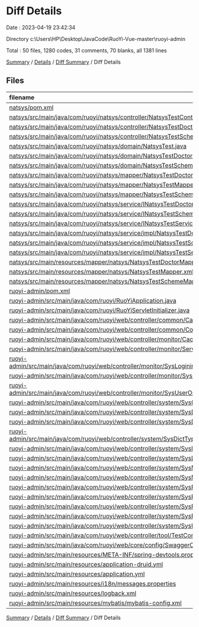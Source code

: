 # Diff Details

Date : 2023-04-19 23:42:34

Directory c:\\Users\\HP\\Desktop\\JavaCode\\RuoYi-Vue-master\\ruoyi-admin

Total : 50 files,  1280 codes, 31 comments, 70 blanks, all 1381 lines

[Summary](results.md) / [Details](details.md) / [Diff Summary](diff.md) / Diff Details

## Files
| filename | language | code | comment | blank | total |
| :--- | :--- | ---: | ---: | ---: | ---: |
| [natsys/pom.xml](/natsys/pom.xml) | XML | -18 | -1 | -5 | -24 |
| [natsys/src/main/java/com/ruoyi/natsys/controller/NatsysTestController.java](/natsys/src/main/java/com/ruoyi/natsys/controller/NatsysTestController.java) | Java | -71 | -25 | -9 | -105 |
| [natsys/src/main/java/com/ruoyi/natsys/controller/NatsysTestDoctorController.java](/natsys/src/main/java/com/ruoyi/natsys/controller/NatsysTestDoctorController.java) | Java | -72 | -24 | -9 | -105 |
| [natsys/src/main/java/com/ruoyi/natsys/controller/NatsysTestSchemeController.java](/natsys/src/main/java/com/ruoyi/natsys/controller/NatsysTestSchemeController.java) | Java | -72 | -24 | -9 | -105 |
| [natsys/src/main/java/com/ruoyi/natsys/domain/NatsysTest.java](/natsys/src/main/java/com/ruoyi/natsys/domain/NatsysTest.java) | Java | -135 | -17 | -29 | -181 |
| [natsys/src/main/java/com/ruoyi/natsys/domain/NatsysTestDoctor.java](/natsys/src/main/java/com/ruoyi/natsys/domain/NatsysTestDoctor.java) | Java | -136 | -17 | -29 | -182 |
| [natsys/src/main/java/com/ruoyi/natsys/domain/NatsysTestScheme.java](/natsys/src/main/java/com/ruoyi/natsys/domain/NatsysTestScheme.java) | Java | -71 | -11 | -15 | -97 |
| [natsys/src/main/java/com/ruoyi/natsys/mapper/NatsysTestDoctorMapper.java](/natsys/src/main/java/com/ruoyi/natsys/mapper/NatsysTestDoctorMapper.java) | Java | -12 | -42 | -8 | -62 |
| [natsys/src/main/java/com/ruoyi/natsys/mapper/NatsysTestMapper.java](/natsys/src/main/java/com/ruoyi/natsys/mapper/NatsysTestMapper.java) | Java | -12 | -42 | -8 | -62 |
| [natsys/src/main/java/com/ruoyi/natsys/mapper/NatsysTestSchemeMapper.java](/natsys/src/main/java/com/ruoyi/natsys/mapper/NatsysTestSchemeMapper.java) | Java | -12 | -42 | -8 | -62 |
| [natsys/src/main/java/com/ruoyi/natsys/service/INatsysTestDoctorService.java](/natsys/src/main/java/com/ruoyi/natsys/service/INatsysTestDoctorService.java) | Java | -12 | -42 | -8 | -62 |
| [natsys/src/main/java/com/ruoyi/natsys/service/INatsysTestSchemeService.java](/natsys/src/main/java/com/ruoyi/natsys/service/INatsysTestSchemeService.java) | Java | -12 | -42 | -8 | -62 |
| [natsys/src/main/java/com/ruoyi/natsys/service/INatsysTestService.java](/natsys/src/main/java/com/ruoyi/natsys/service/INatsysTestService.java) | Java | -12 | -42 | -8 | -62 |
| [natsys/src/main/java/com/ruoyi/natsys/service/impl/NatsysTestDoctorServiceImpl.java](/natsys/src/main/java/com/ruoyi/natsys/service/impl/NatsysTestDoctorServiceImpl.java) | Java | -46 | -42 | -9 | -97 |
| [natsys/src/main/java/com/ruoyi/natsys/service/impl/NatsysTestSchemeServiceImpl.java](/natsys/src/main/java/com/ruoyi/natsys/service/impl/NatsysTestSchemeServiceImpl.java) | Java | -46 | -42 | -9 | -97 |
| [natsys/src/main/java/com/ruoyi/natsys/service/impl/NatsysTestServiceImpl.java](/natsys/src/main/java/com/ruoyi/natsys/service/impl/NatsysTestServiceImpl.java) | Java | -46 | -42 | -9 | -97 |
| [natsys/src/main/resources/mapper/natsys/NatsysTestDoctorMapper.xml](/natsys/src/main/resources/mapper/natsys/NatsysTestDoctorMapper.xml) | XML | -113 | 0 | -8 | -121 |
| [natsys/src/main/resources/mapper/natsys/NatsysTestMapper.xml](/natsys/src/main/resources/mapper/natsys/NatsysTestMapper.xml) | XML | -96 | 0 | -8 | -104 |
| [natsys/src/main/resources/mapper/natsys/NatsysTestSchemeMapper.xml](/natsys/src/main/resources/mapper/natsys/NatsysTestSchemeMapper.xml) | XML | -77 | 0 | -8 | -85 |
| [ruoyi-admin/pom.xml](/ruoyi-admin/pom.xml) | XML | 82 | 8 | 13 | 103 |
| [ruoyi-admin/src/main/java/com/ruoyi/RuoYiApplication.java](/ruoyi-admin/src/main/java/com/ruoyi/RuoYiApplication.java) | Java | 22 | 6 | 3 | 31 |
| [ruoyi-admin/src/main/java/com/ruoyi/RuoYiServletInitializer.java](/ruoyi-admin/src/main/java/com/ruoyi/RuoYiServletInitializer.java) | Java | 11 | 5 | 3 | 19 |
| [ruoyi-admin/src/main/java/com/ruoyi/web/controller/common/CaptchaController.java](/ruoyi-admin/src/main/java/com/ruoyi/web/controller/common/CaptchaController.java) | Java | 73 | 11 | 11 | 95 |
| [ruoyi-admin/src/main/java/com/ruoyi/web/controller/common/CommonController.java](/ruoyi-admin/src/main/java/com/ruoyi/web/controller/common/CommonController.java) | Java | 127 | 27 | 10 | 164 |
| [ruoyi-admin/src/main/java/com/ruoyi/web/controller/monitor/CacheController.java](/ruoyi-admin/src/main/java/com/ruoyi/web/controller/monitor/CacheController.java) | Java | 103 | 5 | 13 | 121 |
| [ruoyi-admin/src/main/java/com/ruoyi/web/controller/monitor/ServerController.java](/ruoyi-admin/src/main/java/com/ruoyi/web/controller/monitor/ServerController.java) | Java | 20 | 5 | 3 | 28 |
| [ruoyi-admin/src/main/java/com/ruoyi/web/controller/monitor/SysLogininforController.java](/ruoyi-admin/src/main/java/com/ruoyi/web/controller/monitor/SysLogininforController.java) | Java | 69 | 5 | 9 | 83 |
| [ruoyi-admin/src/main/java/com/ruoyi/web/controller/monitor/SysOperlogController.java](/ruoyi-admin/src/main/java/com/ruoyi/web/controller/monitor/SysOperlogController.java) | Java | 58 | 5 | 7 | 70 |
| [ruoyi-admin/src/main/java/com/ruoyi/web/controller/monitor/SysUserOnlineController.java](/ruoyi-admin/src/main/java/com/ruoyi/web/controller/monitor/SysUserOnlineController.java) | Java | 70 | 8 | 6 | 84 |
| [ruoyi-admin/src/main/java/com/ruoyi/web/controller/system/SysConfigController.java](/ruoyi-admin/src/main/java/com/ruoyi/web/controller/system/SysConfigController.java) | Java | 97 | 26 | 11 | 134 |
| [ruoyi-admin/src/main/java/com/ruoyi/web/controller/system/SysDeptController.java](/ruoyi-admin/src/main/java/com/ruoyi/web/controller/system/SysDeptController.java) | Java | 101 | 23 | 9 | 133 |
| [ruoyi-admin/src/main/java/com/ruoyi/web/controller/system/SysDictDataController.java](/ruoyi-admin/src/main/java/com/ruoyi/web/controller/system/SysDictDataController.java) | Java | 91 | 20 | 11 | 122 |
| [ruoyi-admin/src/main/java/com/ruoyi/web/controller/system/SysDictTypeController.java](/ruoyi-admin/src/main/java/com/ruoyi/web/controller/system/SysDictTypeController.java) | Java | 98 | 23 | 11 | 132 |
| [ruoyi-admin/src/main/java/com/ruoyi/web/controller/system/SysIndexController.java](/ruoyi-admin/src/main/java/com/ruoyi/web/controller/system/SysIndexController.java) | Java | 17 | 9 | 4 | 30 |
| [ruoyi-admin/src/main/java/com/ruoyi/web/controller/system/SysLoginController.java](/ruoyi-admin/src/main/java/com/ruoyi/web/controller/system/SysLoginController.java) | Java | 55 | 24 | 8 | 87 |
| [ruoyi-admin/src/main/java/com/ruoyi/web/controller/system/SysMenuController.java](/ruoyi-admin/src/main/java/com/ruoyi/web/controller/system/SysMenuController.java) | Java | 107 | 26 | 9 | 142 |
| [ruoyi-admin/src/main/java/com/ruoyi/web/controller/system/SysNoticeController.java](/ruoyi-admin/src/main/java/com/ruoyi/web/controller/system/SysNoticeController.java) | Java | 64 | 20 | 8 | 92 |
| [ruoyi-admin/src/main/java/com/ruoyi/web/controller/system/SysPostController.java](/ruoyi-admin/src/main/java/com/ruoyi/web/controller/system/SysPostController.java) | Java | 97 | 23 | 10 | 130 |
| [ruoyi-admin/src/main/java/com/ruoyi/web/controller/system/SysProfileController.java](/ruoyi-admin/src/main/java/com/ruoyi/web/controller/system/SysProfileController.java) | Java | 114 | 20 | 8 | 142 |
| [ruoyi-admin/src/main/java/com/ruoyi/web/controller/system/SysRegisterController.java](/ruoyi-admin/src/main/java/com/ruoyi/web/controller/system/SysRegisterController.java) | Java | 29 | 5 | 5 | 39 |
| [ruoyi-admin/src/main/java/com/ruoyi/web/controller/system/SysRoleController.java](/ruoyi-admin/src/main/java/com/ruoyi/web/controller/system/SysRoleController.java) | Java | 194 | 45 | 24 | 263 |
| [ruoyi-admin/src/main/java/com/ruoyi/web/controller/system/SysUserController.java](/ruoyi-admin/src/main/java/com/ruoyi/web/controller/system/SysUserController.java) | Java | 198 | 35 | 19 | 252 |
| [ruoyi-admin/src/main/java/com/ruoyi/web/controller/tool/TestController.java](/ruoyi-admin/src/main/java/com/ruoyi/web/controller/tool/TestController.java) | Java | 156 | 5 | 23 | 184 |
| [ruoyi-admin/src/main/java/com/ruoyi/web/core/config/SwaggerConfig.java](/ruoyi-admin/src/main/java/com/ruoyi/web/core/config/SwaggerConfig.java) | Java | 80 | 36 | 10 | 126 |
| [ruoyi-admin/src/main/resources/META-INF/spring-devtools.properties](/ruoyi-admin/src/main/resources/META-INF/spring-devtools.properties) | Properties | 1 | 0 | 0 | 1 |
| [ruoyi-admin/src/main/resources/application-druid.yml](/ruoyi-admin/src/main/resources/application-druid.yml) | YAML | 44 | 17 | 0 | 61 |
| [ruoyi-admin/src/main/resources/application.yml](/ruoyi-admin/src/main/resources/application.yml) | YAML | 69 | 53 | 10 | 132 |
| [ruoyi-admin/src/main/resources/i18n/messages.properties](/ruoyi-admin/src/main/resources/i18n/messages.properties) | Properties | 30 | 3 | 6 | 39 |
| [ruoyi-admin/src/main/resources/logback.xml](/ruoyi-admin/src/main/resources/logback.xml) | XML | 62 | 23 | 8 | 93 |
| [ruoyi-admin/src/main/resources/mybatis/mybatis-config.xml](/ruoyi-admin/src/main/resources/mybatis/mybatis-config.xml) | XML | 12 | 7 | 2 | 21 |

[Summary](results.md) / [Details](details.md) / [Diff Summary](diff.md) / Diff Details